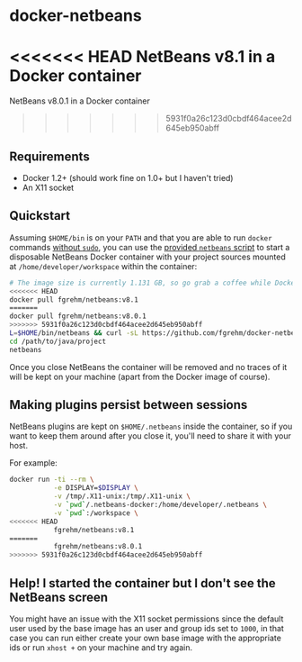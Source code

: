 # docker-netbeans

<<<<<<< HEAD
NetBeans v8.1 in a Docker container
=======
NetBeans v8.0.1 in a Docker container
>>>>>>> 5931f0a26c123d0cbdf464acee2d645eb950abff

## Requirements

* Docker 1.2+ (should work fine on 1.0+ but I haven't tried)
* An X11 socket

## Quickstart

Assuming `$HOME/bin` is on your `PATH` and that you are able to run `docker`
commands [without `sudo`](http://docs.docker.io/installation/ubuntulinux/#giving-non-root-access),
you can use the [provided `netbeans` script](netbeans) to start a disposable
NetBeans Docker container with your project sources mounted at `/home/developer/workspace`
within the container:

```sh
# The image size is currently 1.131 GB, so go grab a coffee while Docker downloads it
<<<<<<< HEAD
docker pull fgrehm/netbeans:v8.1
=======
docker pull fgrehm/netbeans:v8.0.1
>>>>>>> 5931f0a26c123d0cbdf464acee2d645eb950abff
L=$HOME/bin/netbeans && curl -sL https://github.com/fgrehm/docker-netbeans/raw/master/netbeans > $L && chmod +x $L
cd /path/to/java/project
netbeans
```

Once you close NetBeans the container will be removed and no traces of it will be
kept on your machine (apart from the Docker image of course).

## Making plugins persist between sessions

NetBeans plugins are kept on `$HOME/.netbeans` inside the container, so if you
want to keep them around after you close it, you'll need to share it with your
host.

For example:

```sh
docker run -ti --rm \
           -e DISPLAY=$DISPLAY \
           -v /tmp/.X11-unix:/tmp/.X11-unix \
           -v `pwd`/.netbeans-docker:/home/developer/.netbeans \
           -v `pwd`:/workspace \
<<<<<<< HEAD
           fgrehm/netbeans:v8.1
=======
           fgrehm/netbeans:v8.0.1
>>>>>>> 5931f0a26c123d0cbdf464acee2d645eb950abff
```

## Help! I started the container but I don't see the NetBeans screen

You might have an issue with the X11 socket permissions since the default user
used by the base image has an user and group ids set to `1000`, in that case
you can run either create your own base image with the appropriate ids or run
`xhost +` on your machine and try again.
